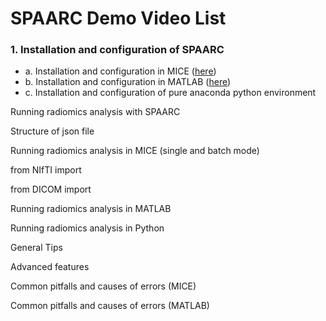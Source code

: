 # SPAARC Demo Video List 

 

### 1. Installation and configuration of SPAARC 
   - a. Installation and configuration in MICE ([here](spaarc_micetoolkit/1_a_MICE_installation_instructions.md))
   - b. Installation and configuration in MATLAB ([here](spaarc_matlab/1_b_Install_for_SPAARC_Matlab.md))
   - c. Installation and configuration of pure anaconda python environment 

 

Running radiomics analysis with SPAARC  

Structure of json file 

Running radiomics analysis in MICE (single and batch mode)  

from NIfTI import 

from DICOM import 

Running radiomics analysis in MATLAB  

Running radiomics analysis in Python 

 

General Tips 

Advanced features  

 

Common pitfalls and causes of errors (MICE) 

Common pitfalls and causes of errors (MATLAB) 

  

 
